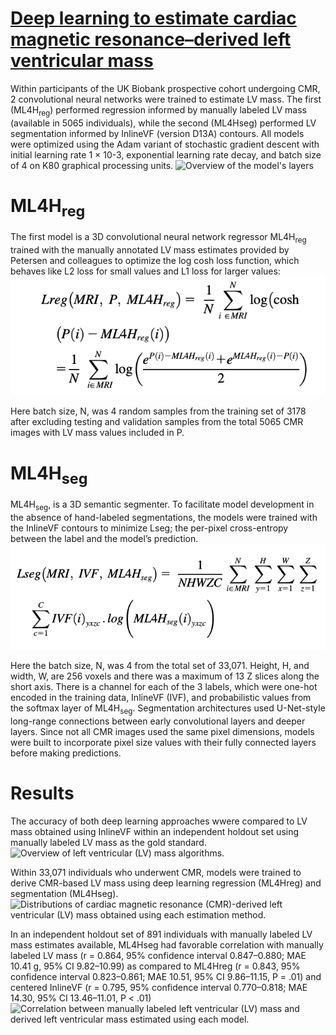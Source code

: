 # [Deep learning to estimate cardiac magnetic resonance–derived left ventricular mass](https://www.sciencedirect.com/science/article/pii/S2666693621000232?ref=pdf_download&fr=RR-2&rr=80df2c704c374cd4)
Within participants of the UK Biobank prospective cohort undergoing CMR, 2 convolutional neural networks were trained to estimate LV mass. The first (ML4H<sub>reg</sub>) performed regression informed by manually labeled LV mass (available in 5065 individuals), while the second (ML4Hseg) performed LV segmentation informed by InlineVF (version D13A) contours. All models were optimized using the Adam variant of stochastic gradient descent with initial learning rate 1 × 10-3, exponential learning rate decay, and batch size of 4 on K80 graphical processing units. 
![Overview of the model's layers](architecture_graph_sax_diastole_segment_no_flat.png)
# ML4H<sub>reg</sub>
The first model is a 3D convolutional neural network regressor ML4H<sub>reg</sub> trained with the manually annotated LV mass estimates provided by Petersen and colleagues to optimize the log cosh loss function, which behaves like L2 loss for small values and L1 loss for larger values: 
![Lreg](Lreg.png) 

Here batch size, N, was 4 random samples from the training set of 3178 after excluding testing and validation samples from the total 5065 CMR images with LV mass values included in P.
# ML4H<sub>seg</sub>
ML4H<sub>seg</sub>, is a 3D semantic
segmenter. To facilitate model development in the absence of hand-labeled segmentations, the models were trained with the InlineVF contours to minimize Lseg; the per-pixel cross-entropy between the label and the model’s prediction. ![LSeg](LSeg.png)

Here the batch size, N, was 4 from the total set of 33,071. Height, H, and width, W, are 256 voxels and there was a maximum of 13 Z slices along the short axis. There is a channel for each of the 3 labels, which were one-hot encoded in the training data, InlineVF (IVF), and probabilistic values from the softmax layer of ML4H<sub>seg</sub>. Segmentation architectures used U-Net-style long-range connections between early convolutional layers and deeper layers. Since not all CMR images used the same pixel dimensions, models were built to incorporate pixel size values with their fully connected layers before making predictions. 
# Results
The accuracy of both deep learning approaches wwere compared to LV mass obtained using InlineVF within an independent holdout set using manually labeled LV mass as the gold standard.
![Overview of left ventricular (LV) mass algorithms.](https://ars.els-cdn.com/content/image/1-s2.0-S2666693621000232-gr1.jpg) 

Within 33,071 individuals who underwent CMR, models were trained to derive CMR-based LV mass using deep learning regression (ML4Hreg) and segmentation (ML4Hseg).
![Distributions of cardiac magnetic resonance (CMR)-derived left ventricular (LV) mass obtained using each estimation method.](https://ars.els-cdn.com/content/image/1-s2.0-S2666693621000232-gr2.jpg)

In an independent holdout set of 891 individuals with manually labeled LV mass estimates available, ML4Hseg had favorable correlation with manually labeled LV mass (r = 0.864, 95% confidence interval 0.847–0.880; MAE 10.41 g, 95% CI 9.82–10.99) as compared to ML4Hreg (r = 0.843, 95% confidence interval 0.823–0.861; MAE 10.51, 95% CI 9.86–11.15, P = .01) and centered InlineVF (r = 0.795, 95% confidence interval 0.770–0.818; MAE 14.30, 95% CI 13.46–11.01, P < .01)
![Correlation between manually labeled left ventricular (LV) mass and derived left ventricular mass estimated using each model. ](https://ars.els-cdn.com/content/image/1-s2.0-S2666693621000232-gr3.jpg)